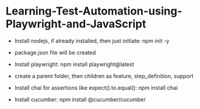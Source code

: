 # Learning-Test-Automation-using-Playwright-and-JavaScript

- Install nodejs, if already installed, then just initiate: 
npm init -y

- package.json file will be created

- Install playwright: 
npm install playwright@latest

- create a parent folder, then children as feature, step_definition, support

- Install chai for assertions like expect().to.equal(): 
npm install chai

- Install cucumber: 
npm install @cucumber/cucumber
